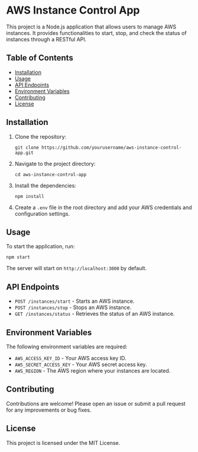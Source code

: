# AWS Instance Control App

This project is a Node.js application that allows users to manage AWS instances. It provides functionalities to start, stop, and check the status of instances through a RESTful API.

## Table of Contents

- [Installation](#installation)
- [Usage](#usage)
- [API Endpoints](#api-endpoints)
- [Environment Variables](#environment-variables)
- [Contributing](#contributing)
- [License](#license)

## Installation

1. Clone the repository:
   ```
   git clone https://github.com/yourusername/aws-instance-control-app.git
   ```

2. Navigate to the project directory:
   ```
   cd aws-instance-control-app
   ```

3. Install the dependencies:
   ```
   npm install
   ```

4. Create a `.env` file in the root directory and add your AWS credentials and configuration settings.

## Usage

To start the application, run:
```
npm start
```

The server will start on `http://localhost:3000` by default.

## API Endpoints

- `POST /instances/start` - Starts an AWS instance.
- `POST /instances/stop` - Stops an AWS instance.
- `GET /instances/status` - Retrieves the status of an AWS instance.

## Environment Variables

The following environment variables are required:

- `AWS_ACCESS_KEY_ID` - Your AWS access key ID.
- `AWS_SECRET_ACCESS_KEY` - Your AWS secret access key.
- `AWS_REGION` - The AWS region where your instances are located.

## Contributing

Contributions are welcome! Please open an issue or submit a pull request for any improvements or bug fixes.

## License

This project is licensed under the MIT License.